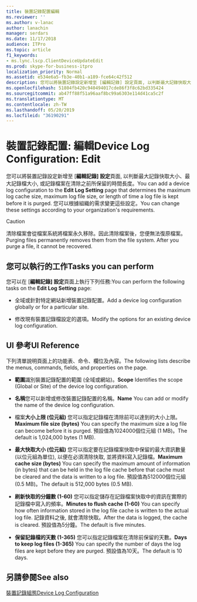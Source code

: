 ```yaml
---
title: 裝置記錄配置編輯
ms.reviewer: ''
ms.author: v-lanac
author: lanachin
manager: serdars
ms.date: 11/17/2018
audience: ITPro
ms.topic: article
f1_keywords:
- ms.lync.lscp.ClientDeviceUpdateEdit
ms.prod: skype-for-business-itpro
localization_priority: Normal
ms.assetid: e534e6a5-fb3e-40b1-a189-fce64c42f512
description: 您可以將裝置記錄設定新增至 [編輯記錄] 設定頁面, 以判斷最大記錄快取大小、最大記錄檔大小, 或記錄檔案在清除之前所保留的時間長度。 您可以根據組織的需求變更這些設定。
ms.openlocfilehash: 51804fb420c940494017cde86f3f8c62bd335424
ms.sourcegitcommit: ab47ff88f51a96aaf8bc99a6303e114d41ca5c2f
ms.translationtype: MT
ms.contentlocale: zh-TW
ms.lasthandoff: 05/20/2019
ms.locfileid: "36190291"
---
```

# <a name="device-log-configuration-edit"></a><span data-ttu-id="d3527-104">裝置記錄配置: 編輯</span><span class="sxs-lookup"><span data-stu-id="d3527-104">Device Log Configuration: Edit</span></span>
 
<span data-ttu-id="d3527-105">您可以將裝置記錄設定新增至 [**編輯記錄] 設定**頁面, 以判斷最大記錄快取大小、最大記錄檔大小, 或記錄檔案在清除之前所保留的時間長度。</span><span class="sxs-lookup"><span data-stu-id="d3527-105">You can add a device log configuration to the **Edit Log Setting** page that determines the maximum log cache size, maximum log file size, or length of time a log file is kept before it is purged.</span></span> <span data-ttu-id="d3527-106">您可以根據組織的需求變更這些設定。</span><span class="sxs-lookup"><span data-stu-id="d3527-106">You can change these settings according to your organization's requirements.</span></span>
  
> [!CAUTION]
> <span data-ttu-id="d3527-p103">清除檔案會從檔案系統將檔案永久移除。因此清除檔案後，您便無法復原檔案。</span><span class="sxs-lookup"><span data-stu-id="d3527-p103">Purging files permanently removes them from the file system. After you purge a file, it cannot be recovered.</span></span> 
  
## <a name="tasks-you-can-perform"></a><span data-ttu-id="d3527-109">您可以執行的工作</span><span class="sxs-lookup"><span data-stu-id="d3527-109">Tasks you can perform</span></span>

<span data-ttu-id="d3527-110">您可以在 [**編輯記錄] 設定**頁面上執行下列任務:</span><span class="sxs-lookup"><span data-stu-id="d3527-110">You can perform the following tasks on the **Edit Log Setting** page:</span></span>
  
- <span data-ttu-id="d3527-111">全域或針對特定網站新增裝置記錄配置。</span><span class="sxs-lookup"><span data-stu-id="d3527-111">Add a device log configuration globally or for a particular site.</span></span>
    
- <span data-ttu-id="d3527-112">修改現有裝置記錄檔設定的選項。</span><span class="sxs-lookup"><span data-stu-id="d3527-112">Modify the options for an existing device log configuration.</span></span>
    
## <a name="ui-reference"></a><span data-ttu-id="d3527-113">UI 參考</span><span class="sxs-lookup"><span data-stu-id="d3527-113">UI Reference</span></span>

<span data-ttu-id="d3527-114">下列清單說明頁面上的功能表、命令、欄位及內容。</span><span class="sxs-lookup"><span data-stu-id="d3527-114">The following lists describe the menus, commands, fields, and properties on the page.</span></span>
  
- <span data-ttu-id="d3527-115">**範圍**識別裝置記錄配置的範圍 (全域或網站)。</span><span class="sxs-lookup"><span data-stu-id="d3527-115">**Scope** Identifies the scope (Global or Site) of the device log configuration.</span></span>
    
- <span data-ttu-id="d3527-116">**名稱**您可以新增或修改裝置記錄配置的名稱。</span><span class="sxs-lookup"><span data-stu-id="d3527-116">**Name** You can add or modify the name of the device log configuration.</span></span>
    
- <span data-ttu-id="d3527-117">檔案**大小上限 (位元組)** 您可以指定記錄檔在清除前可以達到的大小上限。</span><span class="sxs-lookup"><span data-stu-id="d3527-117">**Maximum file size (bytes)** You can specify the maximum size a log file can become before it is purged.</span></span> <span data-ttu-id="d3527-118">預設值為1024000個位元組 (1 MB)。</span><span class="sxs-lookup"><span data-stu-id="d3527-118">The default is 1,024,000 bytes (1 MB).</span></span>
    
- <span data-ttu-id="d3527-119">**最大快取大小 (位元組)** 您可以指定要在記錄檔案快取中保留的最大資訊數量 (以位元組為單位), 以便在必須清除快取, 並將資料寫入記錄檔。</span><span class="sxs-lookup"><span data-stu-id="d3527-119">**Maximum cache size (bytes)** You can specify the maximum amount of information (in bytes) that can be held in the log file cache before that cache must be cleared and the data is written to a log file.</span></span> <span data-ttu-id="d3527-120">預設值為512000個位元組 (0.5 MB)。</span><span class="sxs-lookup"><span data-stu-id="d3527-120">The default is 512,000 bytes (0.5 MB).</span></span>
    
- <span data-ttu-id="d3527-121">**刷新快取的分鐘數 (1-60)** 您可以指定儲存在記錄檔案快取中的資訊在實際的記錄檔中寫入的頻率。</span><span class="sxs-lookup"><span data-stu-id="d3527-121">**Minutes to flush cache (1-60)** You can specify how often information stored in the log file cache is written to the actual log file.</span></span> <span data-ttu-id="d3527-122">記錄資料之後, 就會清除快取。</span><span class="sxs-lookup"><span data-stu-id="d3527-122">After the data is logged, the cache is cleared.</span></span> <span data-ttu-id="d3527-123">預設值為5分鐘。</span><span class="sxs-lookup"><span data-stu-id="d3527-123">The default is five minutes.</span></span>
    
- <span data-ttu-id="d3527-124">**保留記錄檔的天數 (1-365)** 您可以指定記錄檔案在清除前保留的天數。</span><span class="sxs-lookup"><span data-stu-id="d3527-124">**Days to keep log files (1-365)** You can specify the number of days the log files are kept before they are purged.</span></span> <span data-ttu-id="d3527-125">預設值為10天。</span><span class="sxs-lookup"><span data-stu-id="d3527-125">The default is 10 days.</span></span>
    
## <a name="see-also"></a><span data-ttu-id="d3527-126">另請參閱</span><span class="sxs-lookup"><span data-stu-id="d3527-126">See also</span></span>

[<span data-ttu-id="d3527-127">裝置記錄組態</span><span class="sxs-lookup"><span data-stu-id="d3527-127">Device Log Configuration</span></span>](device-log-configuration.md)
